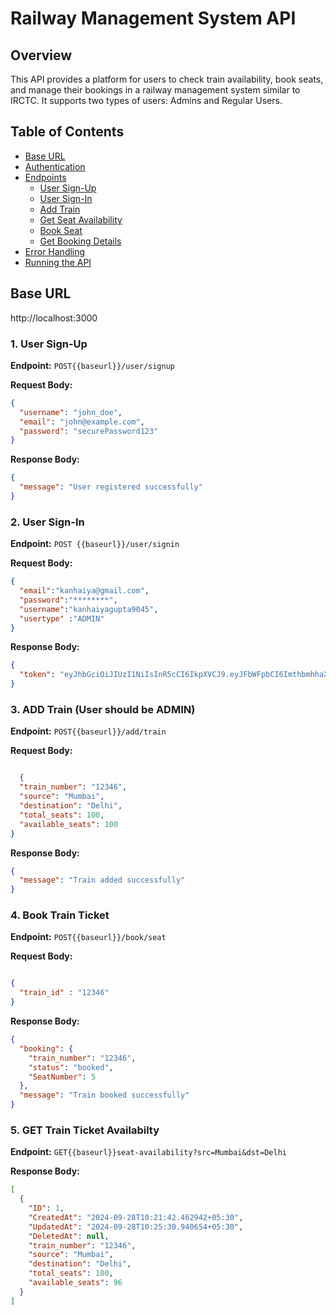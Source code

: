 # Railway Management System API

## Overview

This API provides a platform for users to check train availability, book seats, and manage their bookings in a railway management system similar to IRCTC. It supports two types of users: Admins and Regular Users.

## Table of Contents

- [Base URL](#base-url)
- [Authentication](#authentication)
- [Endpoints](#endpoints)
  - [User Sign-Up](#user-sign-up)
  - [User Sign-In](#user-sign-in)
  - [Add Train](#add-train)
  - [Get Seat Availability](#get-seat-availability)
  - [Book Seat](#book-seat)
  - [Get Booking Details](#get-booking-details)
- [Error Handling](#error-handling)
- [Running the API](#running-the-api)

## Base URL
http://localhost:3000

### 1. User Sign-Up

**Endpoint:** `POST{{baseurl}}/user/signup`  

**Request Body:**
```json
{
  "username": "john_doe",
  "email": "john@example.com",
  "password": "securePassword123"
}
```

**Response Body:**
```json
{
  "message": "User registered successfully"
}
```

### 2. User Sign-In

**Endpoint:** `POST {{baseurl}}/user/signin`  

**Request Body:**
```json
{
  "email":"kanhaiya@gmail.com",
  "password":"********",
  "username":"kanhaiyagupta9045",
  "usertype" :"ADMIN"
}
```

**Response Body:**
```json
{
  "token": "eyJhbGciOiJIUzI1NiIsInR5cCI6IkpXVCJ9.eyJFbWFpbCI6ImthbmhhaXlhcmF1bml5YXJAZ21haWwuY29tIiwiZXhwIjoxNzI3NTg4MTE2fQ.uBoGPnJyZfOhdvf1irqyG6G9GXRxaJaSBH7L3V07YEc"
}
```


### 3. ADD Train (User should be ADMIN)

**Endpoint:** `POST{{baseurl}}/add/train`  

**Request Body:**
```json

  {
  "train_number": "12346",
  "source": "Mumbai",
  "destination": "Delhi",
  "total_seats": 100,
  "available_seats": 100
}
```

**Response Body:**
```json
{
  "message": "Train added successfully"
}
```


### 4. Book Train Ticket 

**Endpoint:** `POST{{baseurl}}/book/seat`  

**Request Body:**
```json

{
  "train_id" : "12346"
}
```

**Response Body:**
```json
{
  "booking": {
    "train_number": "12346",
    "status": "booked",
    "SeatNumber": 5
  },
  "message": "Train booked successfully"
}
```

### 5. GET Train Ticket Availabilty

**Endpoint:** `GET{{baseurl}}seat-availability?src=Mumbai&dst=Delhi`  


**Response Body:**
```json
[
  {
    "ID": 1,
    "CreatedAt": "2024-09-28T10:21:42.462942+05:30",
    "UpdatedAt": "2024-09-28T10:25:30.940654+05:30",
    "DeletedAt": null,
    "train_number": "12346",
    "source": "Mumbai",
    "destination": "Delhi",
    "total_seats": 100,
    "available_seats": 96
  }
]
```




